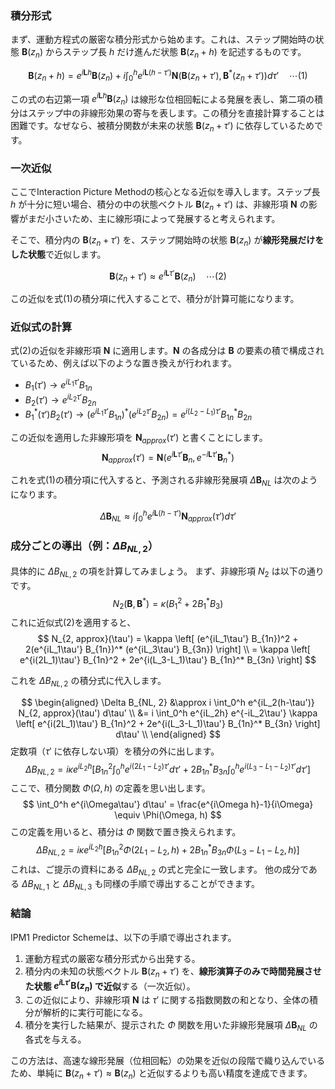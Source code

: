 ### 積分形式

まず、運動方程式の厳密な積分形式から始めます。これは、ステップ開始時の状態 $\boldsymbol{B}(z_n)$ からステップ長 $h$ だけ進んだ状態 $\boldsymbol{B}(z_n+h)$ を記述するものです。

$$\boldsymbol{B}(z_n+h) = e^{i\boldsymbol{L}h} \boldsymbol{B}(z_n) + i \int_0^h e^{i\boldsymbol{L}(h-\tau')} \boldsymbol{N}(\boldsymbol{B}(z_n+\tau'), \boldsymbol{B}^*(z_n+\tau')) d\tau' \quad \cdots (1)$$

この式の右辺第一項 $e^{i\boldsymbol{L}h} \boldsymbol{B}(z_n)$ は線形な位相回転による発展を表し、第二項の積分はステップ中の非線形効果の寄与を表します。この積分を直接計算することは困難です。なぜなら、被積分関数が未来の状態 $\boldsymbol{B}(z_n+\tau')$ に依存しているためです。

### 一次近似

ここでInteraction Picture Methodの核心となる近似を導入します。ステップ長 $h$ が十分に短い場合、積分の中の状態ベクトル $\boldsymbol{B}(z_n+\tau')$ は、非線形項 $\boldsymbol{N}$ の影響がまだ小さいため、主に線形項によって発展すると考えられます。

そこで、積分内の $\boldsymbol{B}(z_n+\tau')$ を、ステップ開始時の状態 $\boldsymbol{B}(z_n)$ が**線形発展だけをした状態**で近似します。

$$\boldsymbol{B}(z_n+\tau') \approx e^{i\boldsymbol{L}\tau'} \boldsymbol{B}(z_n) \quad \cdots (2)$$

この近似を式(1)の積分項に代入することで、積分が計算可能になります。

### 近似式の計算

式(2)の近似を非線形項 $\boldsymbol{N}$ に適用します。$\boldsymbol{N}$ の各成分は $\boldsymbol{B}$ の要素の積で構成されているため、例えば以下のような置き換えが行われます。

* $B_1(\tau') \to e^{iL_1\tau'} B_{1n}$
* $B_2(\tau') \to e^{iL_2\tau'} B_{2n}$
* $B_1^*(\tau') B_2(\tau') \to (e^{iL_1\tau'} B_{1n})^* (e^{iL_2\tau'} B_{2n}) = e^{i(L_2-L_1)\tau'} B_{1n}^* B_{2n}$

この近似を適用した非線形項を $\boldsymbol{N}_{approx}(\tau')$ と書くことにします。
$$\boldsymbol{N}_{approx}(\tau') = \boldsymbol{N}(e^{i\boldsymbol{L}\tau'} \boldsymbol{B}_n, e^{-i\boldsymbol{L}\tau'} \boldsymbol{B}_n^*)$$

これを式(1)の積分項に代入すると、予測される非線形発展項 $\Delta \boldsymbol{B}_{NL}$ は次のようになります。

$$\Delta \boldsymbol{B}_{NL} \approx i \int_0^h e^{i\boldsymbol{L}(h-\tau')} \boldsymbol{N}_{approx}(\tau') d\tau'$$

### 成分ごとの導出（例：$\Delta B_{NL, 2}$）

具体的に $\Delta B_{NL, 2}$ の項を計算してみましょう。
まず、非線形項 $N_2$ は以下の通りです。
$$N_2(\boldsymbol{B}, \boldsymbol{B}^*) = \kappa (B_1^2 + 2 B_1^* B_3)$$
これに近似式(2)を適用すると、
$$
N_{2, approx}(\tau') = \kappa \left[ (e^{iL_1\tau'} B_{1n})^2 + 2(e^{iL_1\tau'} B_{1n})^* (e^{iL_3\tau'} B_{3n}) \right] \\
= \kappa \left[ e^{i(2L_1)\tau'} B_{1n}^2 + 2e^{i(L_3-L_1)\tau'} B_{1n}^* B_{3n} \right]
$$

これを $\Delta B_{NL, 2}$ の積分式に代入します。

$$
\begin{aligned}
\Delta B_{NL, 2} &\approx i \int_0^h e^{iL_2(h-\tau')} N_{2, approx}(\tau') d\tau' \\
&= i \int_0^h e^{iL_2h} e^{-iL_2\tau'} \kappa \left[ e^{i(2L_1)\tau'} B_{1n}^2 + 2e^{i(L_3-L_1)\tau'} B_{1n}^* B_{3n} \right] d\tau' \\
\end{aligned}
$$
定数項（$\tau'$ に依存しない項）を積分の外に出します。
$$
\Delta B_{NL, 2} = i \kappa e^{iL_2h} \left[ B_{1n}^2 \int_0^h e^{i(2L_1-L_2)\tau'} d\tau' + 2B_{1n}^* B_{3n} \int_0^h e^{i(L_3-L_1-L_2)\tau'} d\tau' \right]
$$
ここで、積分関数 $\Phi(\Omega, h)$ の定義を思い出します。
$$
\int_0^h e^{i\Omega\tau'} d\tau' = \frac{e^{i\Omega h}-1}{i\Omega} \equiv \Phi(\Omega, h)
$$
この定義を用いると、積分は $\Phi$ 関数で置き換えられます。
$$
\Delta B_{NL, 2} = i \kappa e^{iL_2h} \left[ B_{1n}^2 \Phi(2L_1-L_2, h) + 2B_{1n}^* B_{3n} \Phi(L_3-L_1-L_2, h) \right]
$$
これは、ご提示の資料にある $\Delta B_{NL, 2}$ の式と完全に一致します。
他の成分である $\Delta B_{NL, 1}$ と $\Delta B_{NL, 3}$ も同様の手順で導出することができます。

### 結論

IPM1 Predictor Schemeは、以下の手順で導出されます。

1.  運動方程式の厳密な積分形式から出発する。
2.  積分内の未知の状態ベクトル $\boldsymbol{B}(z_n+\tau')$ を、**線形演算子のみで時間発展させた状態 $e^{i\boldsymbol{L}\tau'} \boldsymbol{B}(z_n)$ で近似**する（一次近似）。
3.  この近似により、非線形項 $\boldsymbol{N}$ は $\tau'$ に関する指数関数の和となり、全体の積分が解析的に実行可能になる。
4.  積分を実行した結果が、提示された $\Phi$ 関数を用いた非線形発展項 $\Delta \boldsymbol{B}_{NL}$ の各式を与える。

この方法は、高速な線形発展（位相回転）の効果を近似の段階で織り込んでいるため、単純に $\boldsymbol{B}(z_n+\tau') \approx \boldsymbol{B}(z_n)$ と近似するよりも高い精度を達成できます。
